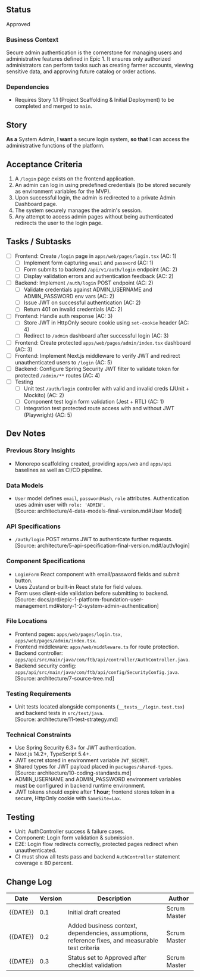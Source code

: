 ## Status
Approved

### Business Context
Secure admin authentication is the cornerstone for managing users and administrative features defined in Epic 1. It ensures only authorized administrators can perform tasks such as creating farmer accounts, viewing sensitive data, and approving future catalog or order actions.

### Dependencies
- Requires Story 1.1 (Project Scaffolding & Initial Deployment) to be completed and merged to `main`.

## Story
**As a** System Admin,
**I want** a secure login system,
**so that** I can access the administrative functions of the platform.

## Acceptance Criteria
1. A `/login` page exists on the frontend application.
2. An admin can log in using predefined credentials (to be stored securely as environment variables for the MVP).
3. Upon successful login, the admin is redirected to a private Admin Dashboard page.
4. The system securely manages the admin's session.
5. Any attempt to access admin pages without being authenticated redirects the user to the login page.

## Tasks / Subtasks
- [ ] Frontend: Create `/login` page in `apps/web/pages/login.tsx` (AC: 1)
  - [ ] Implement form capturing `email` and `password` (AC: 1)
  - [ ] Form submits to backend `/api/v1/auth/login` endpoint (AC: 2)
  - [ ] Display validation errors and authentication feedback (AC: 2)
- [ ] Backend: Implement `/auth/login` POST endpoint (AC: 2)
  - [ ] Validate credentials against ADMIN_USERNAME and ADMIN_PASSWORD env vars (AC: 2)
  - [ ] Issue JWT on successful authentication (AC: 2)
  - [ ] Return 401 on invalid credentials (AC: 2)
- [ ] Frontend: Handle auth response (AC: 3)
  - [ ] Store JWT in HttpOnly secure cookie using `set-cookie` header (AC: 4)
  - [ ] Redirect to `/admin` dashboard after successful login (AC: 3)
- [ ] Frontend: Create protected `apps/web/pages/admin/index.tsx` dashboard (AC: 3)
- [ ] Frontend: Implement Next.js middleware to verify JWT and redirect unauthenticated users to `/login` (AC: 5)
- [ ] Backend: Configure Spring Security JWT filter to validate token for protected `/admin/**` routes (AC: 4)
- [ ] Testing
  - [ ] Unit test `/auth/login` controller with valid and invalid creds (JUnit + Mockito) (AC: 2)
  - [ ] Component test login form validation (Jest + RTL) (AC: 1)
  - [ ] Integration test protected route access with and without JWT (Playwright) (AC: 5)

## Dev Notes
### Previous Story Insights
- Monorepo scaffolding created, providing `apps/web` and `apps/api` baselines as well as CI/CD pipeline.

### Data Models
- `User` model defines `email`, `passwordHash`, `role` attributes. Authentication uses admin user with `role: 'ADMIN'`.  
  [Source: architecture/4-data-models-final-version.md#User Model]

### API Specifications
- `/auth/login` POST returns JWT to authenticate further requests.  
  [Source: architecture/5-api-specification-final-version.md#/auth/login]

### Component Specifications
- `LoginForm` React component with email/password fields and submit button.
- Uses Zustand or built-in React state for field values.
- Form uses client-side validation before submitting to backend.  
  [Source: docs/prd/epic-1-platform-foundation-user-management.md#story-1-2-system-admin-authentication]

### File Locations
- Frontend pages: `apps/web/pages/login.tsx`, `apps/web/pages/admin/index.tsx`.
- Frontend middleware: `apps/web/middleware.ts` for route protection.
- Backend controller: `apps/api/src/main/java/com/ftb/api/controller/AuthController.java`.
- Backend security config: `apps/api/src/main/java/com/ftb/api/config/SecurityConfig.java`.  
  [Source: architecture/7-source-tree.md]

### Testing Requirements
- Unit tests located alongside components (`__tests__/login.test.tsx`) and backend tests in `src/test/java`.  
  [Source: architecture/11-test-strategy.md]

### Technical Constraints
- Use Spring Security 6.3+ for JWT authentication.  
- Next.js 14.2+, TypeScript 5.4+.  
- JWT secret stored in environment variable `JWT_SECRET`.  
- Shared types for JWT payload placed in `packages/shared-types`.  
  [Source: architecture/10-coding-standards.md]
- ADMIN_USERNAME and ADMIN_PASSWORD environment variables must be configured in backend runtime environment.
- JWT tokens should expire after **1 hour**; frontend stores token in a secure, HttpOnly cookie with `SameSite=Lax`.

## Testing
- Unit: AuthController success & failure cases.
- Component: Login form validation & submission.
- E2E: Login flow redirects correctly, protected pages redirect when unauthenticated.
- CI must show all tests pass and backend `AuthController` statement coverage ≥ 80 percent.

## Change Log
| Date | Version | Description | Author |
|------|---------|-------------|--------|
| {{DATE}} | 0.1 | Initial draft created | Scrum Master | 
| {{DATE}} | 0.2 | Added business context, dependencies, assumptions, reference fixes, and measurable test criteria | Scrum Master | 
| {{DATE}} | 0.3 | Status set to Approved after checklist validation | Scrum Master | 